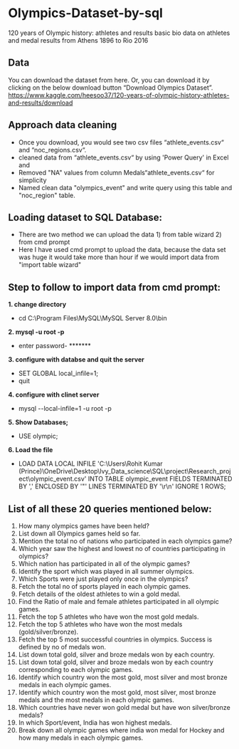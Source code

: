# Olympics-Dataset-by-sql
120 years of Olympic history: athletes and results basic bio data on athletes and medal results from Athens 1896 to Rio 2016

## Data
You can download the dataset from here. Or, you can download it by clicking on the below download button “Download Olympics Dataset”. 
https://www.kaggle.com/heesoo37/120-years-of-olympic-history-athletes-and-results/download

## Approach data cleaning
- Once you download, you would see two csv files “athlete_events.csv“ and “noc_regions.csv“.
- cleaned data from “athlete_events.csv“ by using 'Power Query' in Excel and 
- Removed "NA" values from  column Medals“athlete_events.csv“ for simplicity 
- Named clean data "olympics_event" and write query using this table and "noc_region" table.

## Loading dataset to SQL Database:
- There are two method we can upload the data 1) from table wizard 2) from cmd prompt 
- Here I have used cmd prompt to upload the data, because the data set was huge it would take more than hour if we would import data from "import table wizard"

## Step to follow to import data from cmd prompt:
**1. change directory**
 - cd C:\Program Files\MySQL\MySQL Server 8.0\bin

**2. mysql -u root -p**
 - enter password- *******

**3. configure with databse and quit the server** 
   - SET GLOBAL local_infile=1;
 - quit

**4. configure with clinet server** 
 - mysql --local-infile=1 -u root -p

**5. Show Databases;**
 - USE olympic;

**6. Load the file**
- LOAD DATA LOCAL INFILE 'C:\\Users\\Rohit Kumar (Prince)\\OneDrive\\Desktop\\Ivy_Data_science\\SQL\\project\\Research_project\\olympic_event.csv'
INTO TABLE olympic_event
FIELDS TERMINATED BY ',' ENCLOSED BY '"'
LINES TERMINATED BY '\r\n' IGNORE 1 ROWS;


## List of all these 20 queries mentioned below:
1. How many olympics games have been held?
2. List down all Olympics games held so far.
3. Mention the total no of nations who participated in each olympics game?
4. Which year saw the highest and lowest no of countries participating in olympics?
5. Which nation has participated in all of the olympic games?
6. Identify the sport which was played in all summer olympics.
7. Which Sports were just played only once in the olympics?
8. Fetch the total no of sports played in each olympic games.
9. Fetch details of the oldest athletes to win a gold medal.
10. Find the Ratio of male and female athletes participated in all olympic games.
11. Fetch the top 5 athletes who have won the most gold medals.
12. Fetch the top 5 athletes who have won the most medals (gold/silver/bronze).
13. Fetch the top 5 most successful countries in olympics. Success is defined by no of medals won.
14. List down total gold, silver and broze medals won by each country.
15. List down total gold, silver and broze medals won by each country corresponding to each olympic games.
16. Identify which country won the most gold, most silver and most bronze medals in each olympic games.
17. Identify which country won the most gold, most silver, most bronze medals and the most medals in each olympic games.
18. Which countries have never won gold medal but have won silver/bronze medals?
19. In which Sport/event, India has won highest medals.
20. Break down all olympic games where india won medal for Hockey and how many medals in each olympic games.


